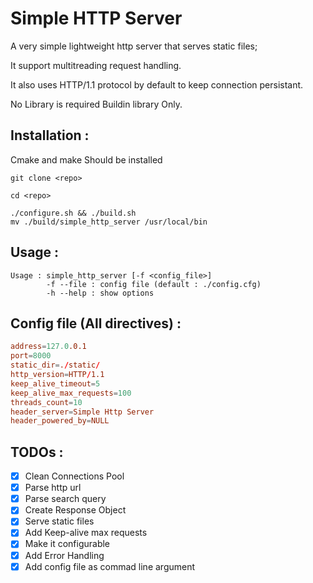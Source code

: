 # Simple HTTP Server

A very simple lightweight http server that serves static files;

It support multitreading request handling.

It also uses HTTP/1.1 protocol by default to keep connection persistant.

No Library is required Buildin library Only.

## Installation :

Cmake and make Should be installed

```shell
git clone <repo>

cd <repo>

./configure.sh && ./build.sh
mv ./build/simple_http_server /usr/local/bin
```

## Usage :

```
Usage : simple_http_server [-f <config_file>]
        -f --file : config file (default : ./config.cfg)
        -h --help : show options
```

## Config file __(All directives)__ :

```conf
address=127.0.0.1
port=8000
static_dir=./static/
http_version=HTTP/1.1
keep_alive_timeout=5
keep_alive_max_requests=100
threads_count=10
header_server=Simple Http Server
header_powered_by=NULL
```

## TODOs :

- [x] Clean Connections Pool
- [x] Parse http url 
- [x] Parse search query
- [x] Create Response Object
- [x] Serve static files
- [x] Add Keep-alive max requests
- [x] Make it configurable
- [x] Add Error Handling
- [x] Add config file as commad line argument